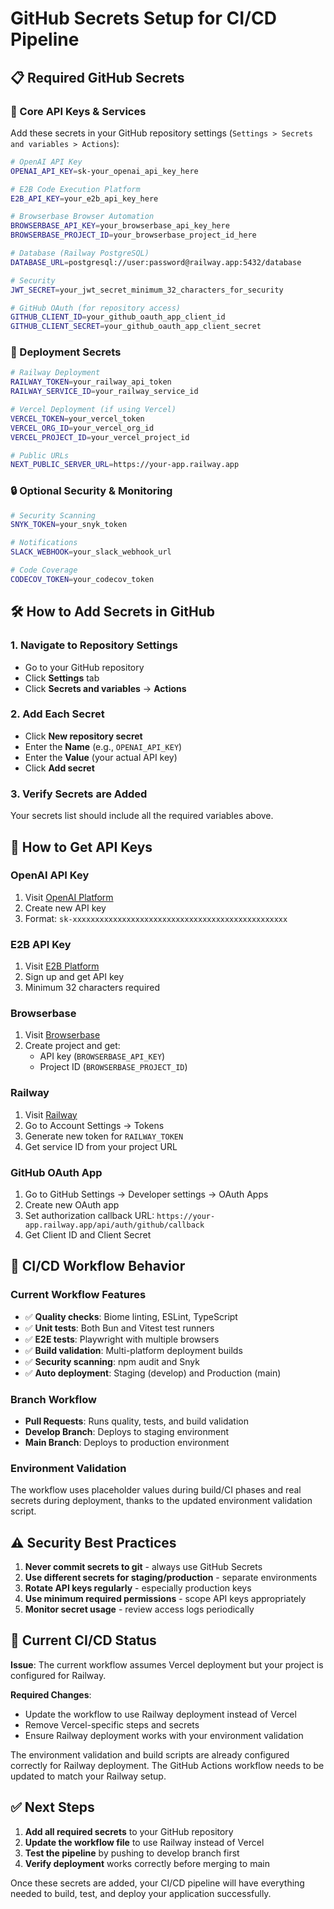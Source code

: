 # GitHub Secrets Setup for CI/CD Pipeline

## 📋 Required GitHub Secrets

### 🔑 Core API Keys & Services

Add these secrets in your GitHub repository settings (`Settings > Secrets and variables > Actions`):

```bash
# OpenAI API Key
OPENAI_API_KEY=sk-your_openai_api_key_here

# E2B Code Execution Platform
E2B_API_KEY=your_e2b_api_key_here

# Browserbase Browser Automation
BROWSERBASE_API_KEY=your_browserbase_api_key_here
BROWSERBASE_PROJECT_ID=your_browserbase_project_id_here

# Database (Railway PostgreSQL)
DATABASE_URL=postgresql://user:password@railway.app:5432/database

# Security
JWT_SECRET=your_jwt_secret_minimum_32_characters_for_security

# GitHub OAuth (for repository access)
GITHUB_CLIENT_ID=your_github_oauth_app_client_id
GITHUB_CLIENT_SECRET=your_github_oauth_app_client_secret
```

### 🚀 Deployment Secrets

```bash
# Railway Deployment
RAILWAY_TOKEN=your_railway_api_token
RAILWAY_SERVICE_ID=your_railway_service_id

# Vercel Deployment (if using Vercel)
VERCEL_TOKEN=your_vercel_token
VERCEL_ORG_ID=your_vercel_org_id
VERCEL_PROJECT_ID=your_vercel_project_id

# Public URLs
NEXT_PUBLIC_SERVER_URL=https://your-app.railway.app
```

### 🔒 Optional Security & Monitoring

```bash
# Security Scanning
SNYK_TOKEN=your_snyk_token

# Notifications
SLACK_WEBHOOK=your_slack_webhook_url

# Code Coverage
CODECOV_TOKEN=your_codecov_token
```

## 🛠️ How to Add Secrets in GitHub

### 1. Navigate to Repository Settings

- Go to your GitHub repository
- Click **Settings** tab
- Click **Secrets and variables** → **Actions**

### 2. Add Each Secret

- Click **New repository secret**
- Enter the **Name** (e.g., `OPENAI_API_KEY`)
- Enter the **Value** (your actual API key)
- Click **Add secret**

### 3. Verify Secrets are Added

Your secrets list should include all the required variables above.

## 🔑 How to Get API Keys

### OpenAI API Key

1. Visit [OpenAI Platform](https://platform.openai.com/api-keys)
2. Create new API key
3. Format: `sk-xxxxxxxxxxxxxxxxxxxxxxxxxxxxxxxxxxxxxxxxxxxxxxxx`

### E2B API Key

1. Visit [E2B Platform](https://e2b.dev)
2. Sign up and get API key
3. Minimum 32 characters required

### Browserbase

1. Visit [Browserbase](https://www.browserbase.com)
2. Create project and get:
   - API key (`BROWSERBASE_API_KEY`)
   - Project ID (`BROWSERBASE_PROJECT_ID`)

### Railway

1. Visit [Railway](https://railway.app)
2. Go to Account Settings → Tokens
3. Generate new token for `RAILWAY_TOKEN`
4. Get service ID from your project URL

### GitHub OAuth App

1. Go to GitHub Settings → Developer settings → OAuth Apps
2. Create new OAuth app
3. Set authorization callback URL: `https://your-app.railway.app/api/auth/github/callback`
4. Get Client ID and Client Secret

## 🎯 CI/CD Workflow Behavior

### Current Workflow Features

- ✅ **Quality checks**: Biome linting, ESLint, TypeScript
- ✅ **Unit tests**: Both Bun and Vitest test runners
- ✅ **E2E tests**: Playwright with multiple browsers
- ✅ **Build validation**: Multi-platform deployment builds
- ✅ **Security scanning**: npm audit and Snyk
- ✅ **Auto deployment**: Staging (develop) and Production (main)

### Branch Workflow

- **Pull Requests**: Runs quality, tests, and build validation
- **Develop Branch**: Deploys to staging environment
- **Main Branch**: Deploys to production environment

### Environment Validation

The workflow uses placeholder values during build/CI phases and real secrets during deployment, thanks to the updated environment validation script.

## ⚠️ Security Best Practices

1. **Never commit secrets to git** - always use GitHub Secrets
2. **Use different secrets for staging/production** - separate environments
3. **Rotate API keys regularly** - especially production keys
4. **Use minimum required permissions** - scope API keys appropriately
5. **Monitor secret usage** - review access logs periodically

## 🚨 Current CI/CD Status

**Issue**: The current workflow assumes Vercel deployment but your project is configured for Railway.

**Required Changes**:

- Update the workflow to use Railway deployment instead of Vercel
- Remove Vercel-specific steps and secrets
- Ensure Railway deployment works with your environment validation

The environment validation and build scripts are already configured correctly for Railway deployment. The GitHub Actions workflow needs to be updated to match your Railway setup.

## ✅ Next Steps

1. **Add all required secrets** to your GitHub repository
2. **Update the workflow file** to use Railway instead of Vercel
3. **Test the pipeline** by pushing to develop branch first
4. **Verify deployment** works correctly before merging to main

Once these secrets are added, your CI/CD pipeline will have everything needed to build, test, and deploy your application successfully.
